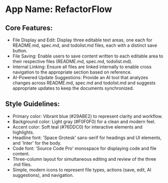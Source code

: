 # **App Name**: RefactorFlow

## Core Features:

- File Display and Edit: Display three editable text areas, one each for README.md, spec.md, and todolist.md files, each with a distinct save button.
- File Saving: Enable users to save content written to each editable area to their respective files (README.md, spec.md, todolist.md).
- Internal Linking: Ensure all files are linked internally to enable cross navigation to the appropriate section based on reference.
- AI-Powered Update Suggestions: Provide an AI tool that analyzes changes across README.md, spec.md and todolist.md and suggests appropriate updates to keep the documents synchronized.

## Style Guidelines:

- Primary color: Vibrant blue (#29ABE2) to represent clarity and workflow.
- Background color: Light gray (#F0F0F0) for a clean and modern feel.
- Accent color: Soft teal (#76DDC0) for interactive elements and highlights.
- Headline font: 'Space Grotesk' sans-serif for headings and UI elements, and 'Inter' for the body.
- Code font: 'Source Code Pro' monospace for displaying code and file content.
- Three-column layout for simultaneous editing and review of the three .md files.
- Simple, modern icons to represent file types, actions (save, edit, AI suggestions), and navigation.